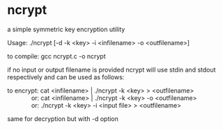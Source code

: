 # ncrypt
a simple symmetric key encryption utility

Usage: ./ncrypt [-d -k \<key\> -i \<infilename\> -o \<outfilename\>]

to compile: gcc ncrypt.c -o ncrypt

if no input or output filename is provided ncrypt will use stdin and stdout respectively and can be used as follows:
  
to encrypt: cat \<infilename\> | ./ncrypt -k \<key\> \> \<outfilename\>\
&nbsp; &nbsp; &nbsp; &nbsp; &nbsp; &nbsp; &nbsp; or: cat \<infilename\> | ./ncrypt -k \<key\> -o \<outfilename\>\
&nbsp; &nbsp; &nbsp; &nbsp; &nbsp; &nbsp; &nbsp; or: ./ncrypt -k \<key\> -i \<input file\> \> \<outfilename\>
  
same for decryption but with -d option
